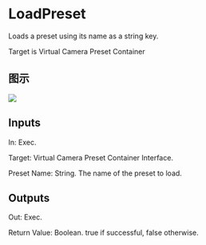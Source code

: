 # LoadPreset

Loads a preset using its name as a string key.

Target is Virtual Camera Preset Container

## 图示

![]($-20221218-21263165.png)

## Inputs

In: Exec.

Target: Virtual Camera Preset Container Interface.

Preset Name: String. The name of the preset to load.  

## Outputs

Out: Exec.

Return Value: Boolean. true if successful, false otherwise.

